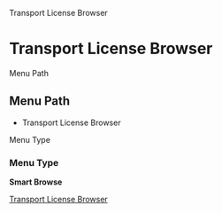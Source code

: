 
Transport License Browser
# Transport License Browser



Menu Path
## Menu Path



- Transport License Browser

Menu Type
### Menu Type

**Smart Browse**


[Transport License Browser](../../functional-guide/smart-browse/smart-browse-transport-license-browser.md)